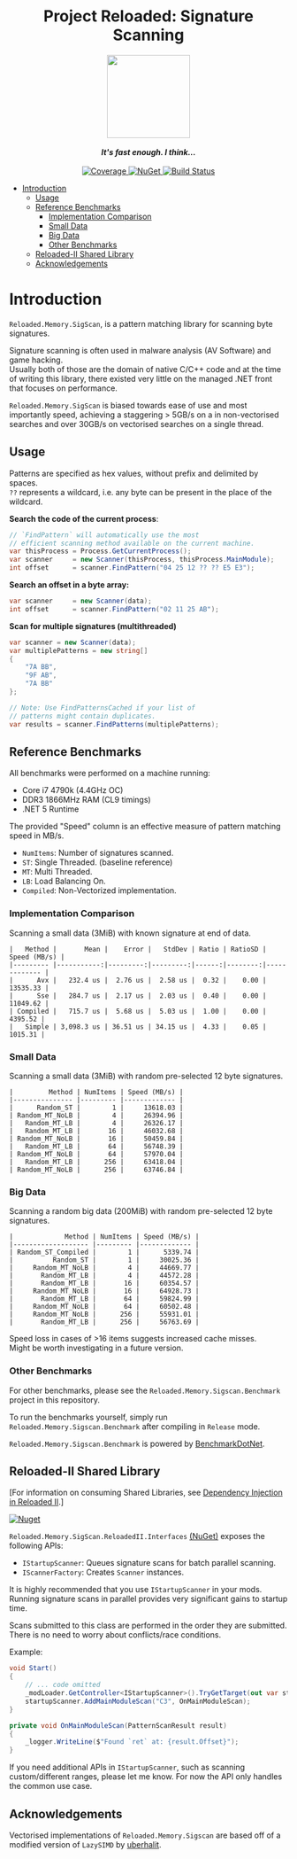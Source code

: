 <div align="center">
	<h1>Project Reloaded: Signature Scanning</h1>
	<img src="https://i.imgur.com/BjPn7rU.png" width="150" align="center" />
	<br/> <br/>
	<strong><i>It's fast enough. I think...</i></strong>
	<br/> <br/>
	<!-- Coverage -->
	<a href="https://codecov.io/gh/Reloaded-Project/Reloaded.Memory.SigScan">
		<img src="https://codecov.io/gh/Reloaded-Project/Reloaded.Memory.SigScan/branch/master/graph/badge.svg" alt="Coverage" />
	</a>
	<!-- NuGet -->
	<a href="https://www.nuget.org/packages/Reloaded.Memory.SigScan">
		<img src="https://img.shields.io/nuget/v/Reloaded.Memory.SigScan.svg" alt="NuGet" />
	</a>
	<!-- Build Status -->
	<a href="https://github.com/Reloaded-Project/Reloaded.Memory.SigScan/actions/workflows/build-and-publish.yml">
		<img src="https://img.shields.io/github/workflow/status/Reloaded-Project/Reloaded.Memory.SigScan/Build%20and%20Publish" alt="Build Status" />
	</a>
</div>

- [Introduction](#introduction)
  - [Usage](#usage)
  - [Reference Benchmarks](#reference-benchmarks)
    - [Implementation Comparison](#implementation-comparison)
    - [Small Data](#small-data)
    - [Big Data](#big-data)
    - [Other Benchmarks](#other-benchmarks)
  - [Reloaded-II Shared Library](#reloaded-ii-shared-library)
  - [Acknowledgements](#acknowledgements)

# Introduction

`Reloaded.Memory.SigScan`, is a pattern matching library for scanning byte signatures.  

Signature scanning is often used in malware analysis (AV Software) and game hacking.  
Usually both of those are the domain of native C/C++ code and at the time of writing this library, there existed very little on the managed .NET front that focuses on performance.  

`Reloaded.Memory.SigScan` is biased towards ease of use and most importantly speed, achieving a staggering > 5GB/s on a in non-vectorised searches and over 30GB/s on vectorised searches on a single thread.

## Usage

Patterns are specified as hex values, without prefix and delimited by spaces.  
`??` represents a wildcard, i.e. any byte can be present in the place of the wildcard.  

**Search the code of the current process**:
```csharp
// `FindPattern` will automatically use the most 
// efficient scanning method available on the current machine.  
var thisProcess = Process.GetCurrentProcess();
var scanner     = new Scanner(thisProcess, thisProcess.MainModule);
int offset      = scanner.FindPattern("04 25 12 ?? ?? E5 E3");
```

**Search an offset in a byte array:**
```csharp
var scanner     = new Scanner(data);
int offset      = scanner.FindPattern("02 11 25 AB");
```

**Scan for multiple signatures (multithreaded)**
```csharp
var scanner = new Scanner(data);
var multiplePatterns = new string[]
{
    "7A BB",
    "9F AB",
    "7A BB"
};

// Note: Use FindPatternsCached if your list of 
// patterns might contain duplicates.
var results = scanner.FindPatterns(multiplePatterns);
```

## Reference Benchmarks

All benchmarks were performed on a machine running:  
- Core i7 4790k (4.4GHz OC)  
- DDR3 1866MHz RAM (CL9 timings)  
- .NET 5 Runtime  

The provided "Speed" column is an effective measure of pattern matching speed in MB/s.  

- `NumItems`: Number of signatures scanned.  
- `ST`: Single Threaded.  (baseline reference)
- `MT`: Multi Threaded.  
- `LB`: Load Balancing On.  
- `Compiled`: Non-Vectorized implementation.  

### Implementation Comparison

Scanning a small data (3MiB) with known signature at end of data.  

```
|   Method |       Mean |    Error |   StdDev | Ratio | RatioSD | Speed (MB/s) |
|--------- |-----------:|---------:|---------:|------:|--------:|------------- |
|      Avx |   232.4 us |  2.76 us |  2.58 us |  0.32 |    0.00 |     13535.33 |
|      Sse |   284.7 us |  2.17 us |  2.03 us |  0.40 |    0.00 |     11049.62 |
| Compiled |   715.7 us |  5.68 us |  5.03 us |  1.00 |    0.00 |      4395.52 |
|   Simple | 3,098.3 us | 36.51 us | 34.15 us |  4.33 |    0.05 |      1015.31 |
```

### Small Data

Scanning a small data (3MiB) with random pre-selected 12 byte signatures.  

```
|         Method | NumItems | Speed (MB/s) |
|--------------- |--------- |------------- |
|      Random_ST |        1 |     13618.03 |
| Random_MT_NoLB |        4 |     26394.96 |
|   Random_MT_LB |        4 |     26326.17 |
|   Random_MT_LB |       16 |     46032.68 |
| Random_MT_NoLB |       16 |     50459.84 |
|   Random_MT_LB |       64 |     56748.39 |
| Random_MT_NoLB |       64 |     57970.04 |
|   Random_MT_LB |      256 |     63418.04 |
| Random_MT_NoLB |      256 |     63746.84 |
```

### Big Data

Scanning a random big data (200MiB) with random pre-selected 12 byte signatures.  

```
|             Method | NumItems | Speed (MB/s) |
|------------------- |--------- |------------- |
| Random_ST_Compiled |        1 |      5339.74 |
|          Random_ST |        1 |     30025.36 |
|     Random_MT_NoLB |        4 |     44669.77 |
|       Random_MT_LB |        4 |     44572.28 |
|       Random_MT_LB |       16 |     60354.57 |
|     Random_MT_NoLB |       16 |     64928.73 |
|       Random_MT_LB |       64 |     59824.99 |
|     Random_MT_NoLB |       64 |     60502.48 |
|     Random_MT_NoLB |      256 |     55931.01 |
|       Random_MT_LB |      256 |     56763.69 |
```

Speed loss in cases of >16 items suggests increased cache misses.  
Might be worth investigating in a future version.  

### Other Benchmarks
For other benchmarks, please see the `Reloaded.Memory.Sigscan.Benchmark` project in this repository.

To run the benchmarks yourself, simply run `Reloaded.Memory.Sigscan.Benchmark` after compiling in `Release` mode.

`Reloaded.Memory.Sigscan.Benchmark` is powered by [BenchmarkDotNet](https://github.com/dotnet/BenchmarkDotNet).

## Reloaded-II Shared Library

[For information on consuming Shared Libraries, see [Dependency Injection in Reloaded II](https://reloaded-project.github.io/Reloaded-II/DependencyInjection_Consumer/).]

<a href="https://www.nuget.org/packages/Reloaded.Memory.SigScan.ReloadedII.Interfaces">
    <img alt="Nuget" src="https://img.shields.io/nuget/v/Reloaded.Memory.SigScan.ReloadedII.Interfaces">
</a>

`Reloaded.Memory.SigScan.ReloadedII.Interfaces` [(NuGet)](https://www.nuget.org/packages/Reloaded.Memory.SigScan.ReloadedII.Interfaces) exposes the following APIs:  
- `IStartupScanner`: Queues signature scans for batch parallel scanning.   
- `IScannerFactory`: Creates `Scanner` instances.  

It is highly recommended that you use `IStartupScanner` in your mods.  
Running signature scans in parallel provides very significant gains to startup time.  

Scans submitted to this class are performed in the order they are submitted.  
There is no need to worry about conflicts/race conditions.  

Example:  
```csharp
void Start() 
{
    // ... code omitted
    _modLoader.GetController<IStartupScanner>().TryGetTarget(out var startupScanner);
    startupScanner.AddMainModuleScan("C3", OnMainModuleScan);
}

private void OnMainModuleScan(PatternScanResult result)
{
    _logger.WriteLine($"Found `ret` at: {result.Offset}");
}
```

If you need additional APIs in `IStartupScanner`, such as scanning custom/different ranges, please let me know. For now the API only handles the common use case.

## Acknowledgements

Vectorised implementations of `Reloaded.Memory.Sigscan` are based off of a modified version of `LazySIMD` by [uberhalit](https://github.com/uberhalit).
